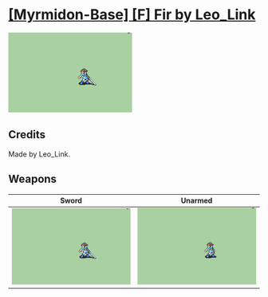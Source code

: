 # [\[Myrmidon-Base\] \[F\] Fir by Leo_Link](./)

<img src="./1.%20Sword/Sword_000.png" alt="[Myrmidon-Base] [F] Fir by Leo_Link standing" />

## Credits

Made by Leo_Link.

## Weapons


|Sword |Unarmed |
|  :---: | :---: |
| <img alt="Sword animation" src="./1.%20Sword/Sword.gif" /> | <img alt="Unarmed animation" src="./8.%20Unarmed/Unarmed.gif" /> |
